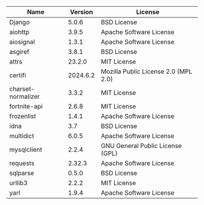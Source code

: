 | Name               | Version  | License                              |
|--------------------|----------|--------------------------------------|
| Django             | 5.0.6    | BSD License                          |
| aiohttp            | 3.9.5    | Apache Software License              |
| aiosignal          | 1.3.1    | Apache Software License              |
| asgiref            | 3.8.1    | BSD License                          |
| attrs              | 23.2.0   | MIT License                          |
| certifi            | 2024.6.2 | Mozilla Public License 2.0 (MPL 2.0) |
| charset-normalizer | 3.3.2    | MIT License                          |
| fortnite-api       | 2.6.8    | MIT License                          |
| frozenlist         | 1.4.1    | Apache Software License              |
| idna               | 3.7      | BSD License                          |
| multidict          | 6.0.5    | Apache Software License              |
| mysqlclient        | 2.2.4    | GNU General Public License (GPL)     |
| requests           | 2.32.3   | Apache Software License              |
| sqlparse           | 0.5.0    | BSD License                          |
| urllib3            | 2.2.2    | MIT License                          |
| yarl               | 1.9.4    | Apache Software License              |
